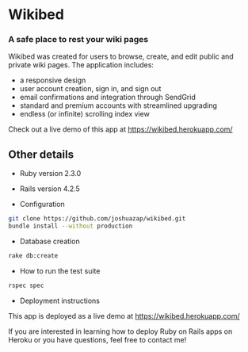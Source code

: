 # Wikibed
### A safe place to rest your wiki pages

Wikibed was created for users to browse, create, and edit public and private wiki pages. The application includes:
- a responsive design
- user account creation, sign in, and sign out
- email confirmations and integration through SendGrid
- standard and premium accounts with streamlined upgrading
- endless (or infinite) scrolling index view

Check out a live demo of this app at https://wikibed.herokuapp.com/

## Other details

* Ruby version 2.3.0
* Rails version 4.2.5

* Configuration

````bash
git clone https://github.com/joshuazap/wikibed.git
bundle install --without production
````

* Database creation

````bash
rake db:create
````

* How to run the test suite

````bash
rspec spec
````

* Deployment instructions

This app is deployed as a live demo at https://wikibed.herokuapp.com/

If you are interested in learning how to deploy Ruby on Rails apps on Heroku or you have questions, feel free to contact me!

